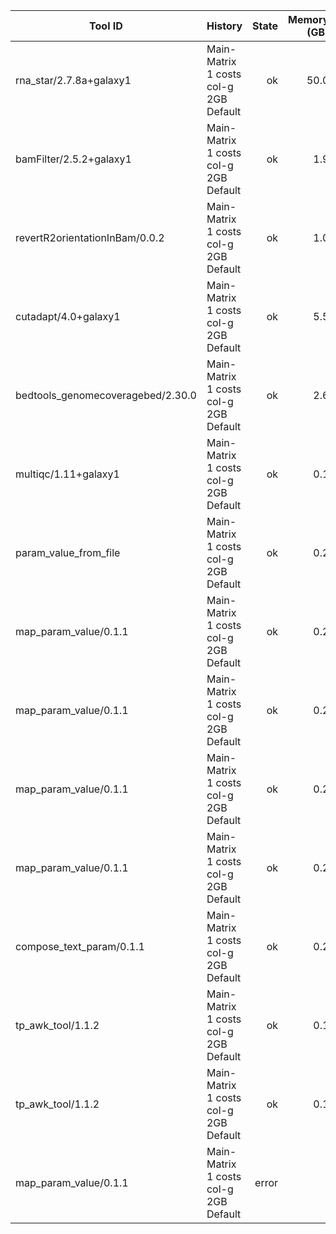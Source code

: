 | Tool ID | History | State | Memory (GB) | Runtime (sec)|
|---|---|---:|---:|---:|
| rna_star/2.7.8a+galaxy1 | Main-Matrix 1 costs col-g 2GB Default | ok | 50.0 |   811 |
| bamFilter/2.5.2+galaxy1 | Main-Matrix 1 costs col-g 2GB Default | ok | 1.9 |   296 |
| revertR2orientationInBam/0.0.2 | Main-Matrix 1 costs col-g 2GB Default | ok | 1.0 |   180 |
| cutadapt/4.0+galaxy1 | Main-Matrix 1 costs col-g 2GB Default | ok | 5.5 |   162 |
| bedtools_genomecoveragebed/2.30.0 | Main-Matrix 1 costs col-g 2GB Default | ok | 2.6 |   106 |
| multiqc/1.11+galaxy1 | Main-Matrix 1 costs col-g 2GB Default | ok | 0.1 |     7 |
| param_value_from_file | Main-Matrix 1 costs col-g 2GB Default | ok | 0.2 |     4 |
| map_param_value/0.1.1 | Main-Matrix 1 costs col-g 2GB Default | ok | 0.2 |     4 |
| map_param_value/0.1.1 | Main-Matrix 1 costs col-g 2GB Default | ok | 0.2 |     4 |
| map_param_value/0.1.1 | Main-Matrix 1 costs col-g 2GB Default | ok | 0.2 |     3 |
| map_param_value/0.1.1 | Main-Matrix 1 costs col-g 2GB Default | ok | 0.2 |     3 |
| compose_text_param/0.1.1 | Main-Matrix 1 costs col-g 2GB Default | ok | 0.2 |     3 |
| tp_awk_tool/1.1.2 | Main-Matrix 1 costs col-g 2GB Default | ok | 0.1 |     1 |
| tp_awk_tool/1.1.2 | Main-Matrix 1 costs col-g 2GB Default | ok | 0.1 |     1 |
| map_param_value/0.1.1 | Main-Matrix 1 costs col-g 2GB Default | error |  |  |
